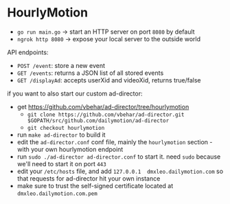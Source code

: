 # HourlyMotion

* `go run main.go` -> start an HTTP server on port `8080` by default
* `ngrok http 8080` -> expose your local server to the outside world

API endpoints:
* `POST /event`: store a new event
* `GET /events`: returns a JSON list of all stored events
* `GET /displayAd`: accepts userXid and videoXid, returns true/false

if you want to also start our custom ad-director:
* get https://github.com/vbehar/ad-director/tree/hourlymotion
  * `git clone https://github.com/vbehar/ad-director.git $GOPATH/src/github.com/dailymotion/ad-director`
  * `git checkout hourlymotion`
* run `make ad-director` to build it
* edit the `ad-director.conf` conf file, mainly the `hourlymotion` section - with your own hourlymotion endpoint
* run `sudo ./ad-director ad-director.conf` to start it. need `sudo` because we'll need to start it on port `443`
* edit your `/etc/hosts` file, and add `127.0.0.1  dmxleo.dailymotion.com` so that requests for ad-director hit your own instance
* make sure to trust the self-signed certificate located at `dmxleo.dailymotion.com.pem`
